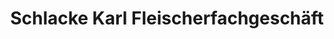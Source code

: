 ---
title: "Schlacke Karl Fleischerfachgeschäft"
url: /preussisch-oldendorf/schlacke-karl-fleischerfachgeschaeft/
shop: Metzgerei
---